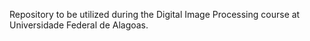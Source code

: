 Repository to be utilized during the Digital Image Processing course at Universidade Federal de Alagoas.
